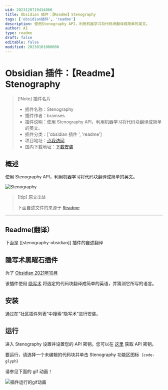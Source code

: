 ```yaml
---
uid: 2023120719434060
title: Obsidian 插件：【Readme】Stenography
tags: ['obsidian插件', 'readme']
description: 使用Stenography API，利用机器学习将代码块翻译成简单的英文。
author: AI
type: readme
draft: false
editable: false
modified: 20230101000000
---
```


# Obsidian 插件：【Readme】Stenography

> [!Note] 插件名片
> - 插件名称：Stenography
> - 插件作者：bramses
> - 插件说明：使用 Stenography API，利用机器学习将代码块翻译成简单的英文。
> - 插件分类：['obsidian 插件 ', 'readme']
> - 项目地址：[点我访问](https://github.com/bramses/stenography-obsidian)
> - 国内下载地址：[下载安装](https://pkmer.cn/products/plugin/pluginMarket/?stenography-obsidian)

## 概述

使用 Stenography API，利用机器学习将代码块翻译成简单的英文。

![Stenography](https://cdn.pkmer.cn/covers/stenography-obsidian_new.gif)

> [!tip] 原文出处
>
>下面自述文件的来源于 [Readme](https://ghproxy.net/https://raw.githubusercontent.com/bramses/stenography-obsidian/master/README.md)
>

---

## Readme(翻译）

下面是 [[stenography-obsidian]] 插件的自述翻译

## 隐写术黑曜石插件

为了 [Obsidian 2021年10月](https://publish.obsidian.md/hub/11+-+Events/Obsidian+October+2021)

该插件使用 [隐写术](https://stenography.dev/) 将选定的代码块翻译成简单的英语，并猜测它所写的语言。

## 安装

通过在“社区插件列表”中搜索“隐写术”进行安装。

## 运行

进入 Stenography 设置并设置您的 API 密钥。您可以在 [这里](https://stenography.dev/dashboard) 获取 API 密钥。

要运行，请选择一个未编辑的代码块并单击 Stenography 功能区图标（`code-glyph`）

请参见下面的 gif 动画！

![插件运行的gif动画](https://cdn.pkmer.cn/covers/stenography-obsidian_2_0.gif)
